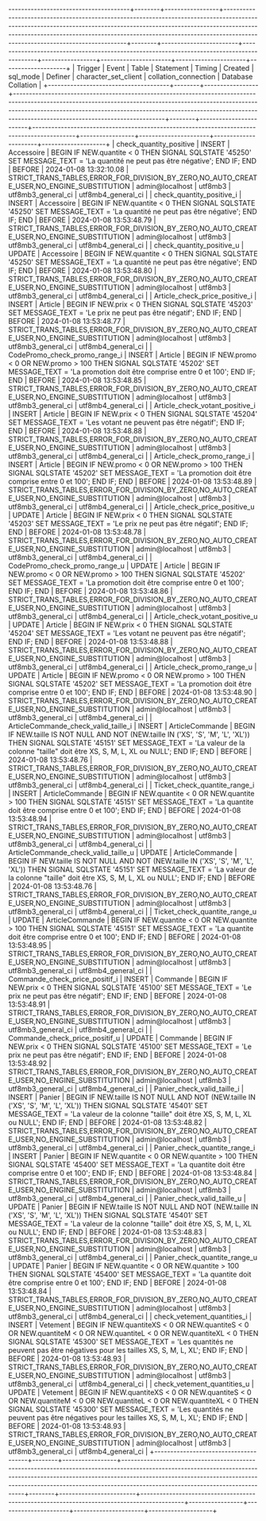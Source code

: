 --------------------------------------+--------+-----------------+-----------------------------------------------------------------------------------------------------------------------------------------------------------------------------------------------------------------------------------------------------------------------------------------+--------+------------------------+-------------------------------------------------------------------------------------------+-----------------+----------------------+----------------------+--------------------+
| Trigger                              | Event  | Table           | Statement                                                                                                                                                                                                                                                                               | Timing | Created                | sql_mode                                                                                  | Definer         | character_set_client | collation_connection | Database Collation |
+--------------------------------------+--------+-----------------+-----------------------------------------------------------------------------------------------------------------------------------------------------------------------------------------------------------------------------------------------------------------------------------------+--------+------------------------+-------------------------------------------------------------------------------------------+-----------------+----------------------+----------------------+--------------------+
| check_quantity_positive              | INSERT | Accessoire      | BEGIN
    IF NEW.quantite < 0 THEN
        SIGNAL SQLSTATE '45250'
        SET MESSAGE_TEXT = 'La quantité ne peut pas être négative';
    END IF;
END                                                                                                                                  | BEFORE | 2024-01-08 13:32:10.08 | STRICT_TRANS_TABLES,ERROR_FOR_DIVISION_BY_ZERO,NO_AUTO_CREATE_USER,NO_ENGINE_SUBSTITUTION | admin@localhost | utf8mb3              | utf8mb3_general_ci   | utf8mb4_general_ci |
| check_quantity_positive_i            | INSERT | Accessoire      | BEGIN
    IF NEW.quantite < 0 THEN
        SIGNAL SQLSTATE '45250'
        SET MESSAGE_TEXT = 'La quantité ne peut pas être négative';
    END IF;
END                                                                                                                                  | BEFORE | 2024-01-08 13:53:48.79 | STRICT_TRANS_TABLES,ERROR_FOR_DIVISION_BY_ZERO,NO_AUTO_CREATE_USER,NO_ENGINE_SUBSTITUTION | admin@localhost | utf8mb3              | utf8mb3_general_ci   | utf8mb4_general_ci |
| check_quantity_positive_u            | UPDATE | Accessoire      | BEGIN
    IF NEW.quantite < 0 THEN
        SIGNAL SQLSTATE '45250'
        SET MESSAGE_TEXT = 'La quantité ne peut pas être négative';
    END IF;
END                                                                                                                                  | BEFORE | 2024-01-08 13:53:48.80 | STRICT_TRANS_TABLES,ERROR_FOR_DIVISION_BY_ZERO,NO_AUTO_CREATE_USER,NO_ENGINE_SUBSTITUTION | admin@localhost | utf8mb3              | utf8mb3_general_ci   | utf8mb4_general_ci |
| Article_check_price_positive_i       | INSERT | Article         | BEGIN
    IF NEW.prix < 0 THEN
        SIGNAL SQLSTATE '45203'
        SET MESSAGE_TEXT = 'Le prix ne peut pas être négatif';
    END IF;
END                                                                                                                                           | BEFORE | 2024-01-08 13:53:48.77 | STRICT_TRANS_TABLES,ERROR_FOR_DIVISION_BY_ZERO,NO_AUTO_CREATE_USER,NO_ENGINE_SUBSTITUTION | admin@localhost | utf8mb3              | utf8mb3_general_ci   | utf8mb4_general_ci |
| CodePromo_check_promo_range_i        | INSERT | Article         | BEGIN
    IF NEW.promo < 0 OR NEW.promo > 100 THEN
        SIGNAL SQLSTATE '45202' SET MESSAGE_TEXT = 'La promotion doit être comprise entre 0 et 100';
    END IF;
END                                                                                                                 | BEFORE | 2024-01-08 13:53:48.85 | STRICT_TRANS_TABLES,ERROR_FOR_DIVISION_BY_ZERO,NO_AUTO_CREATE_USER,NO_ENGINE_SUBSTITUTION | admin@localhost | utf8mb3              | utf8mb3_general_ci   | utf8mb4_general_ci |
| Article_check_votant_positive_i      | INSERT | Article         | BEGIN
    IF NEW.prix < 0 THEN
        SIGNAL SQLSTATE '45204'
        SET MESSAGE_TEXT = 'Les votant ne peuvent pas être négatif';
    END IF;
END                                                                                                                                     | BEFORE | 2024-01-08 13:53:48.88 | STRICT_TRANS_TABLES,ERROR_FOR_DIVISION_BY_ZERO,NO_AUTO_CREATE_USER,NO_ENGINE_SUBSTITUTION | admin@localhost | utf8mb3              | utf8mb3_general_ci   | utf8mb4_general_ci |
| Article_check_promo_range_i          | INSERT | Article         | BEGIN
    IF NEW.promo < 0 OR NEW.promo > 100 THEN
        SIGNAL SQLSTATE '45202' SET MESSAGE_TEXT = 'La promotion doit être comprise entre 0 et 100';
    END IF;
END                                                                                                                 | BEFORE | 2024-01-08 13:53:48.89 | STRICT_TRANS_TABLES,ERROR_FOR_DIVISION_BY_ZERO,NO_AUTO_CREATE_USER,NO_ENGINE_SUBSTITUTION | admin@localhost | utf8mb3              | utf8mb3_general_ci   | utf8mb4_general_ci |
| Article_check_price_positive_u       | UPDATE | Article         | BEGIN
    IF NEW.prix < 0 THEN
        SIGNAL SQLSTATE '45203'
        SET MESSAGE_TEXT = 'Le prix ne peut pas être négatif';
    END IF;
END                                                                                                                                           | BEFORE | 2024-01-08 13:53:48.78 | STRICT_TRANS_TABLES,ERROR_FOR_DIVISION_BY_ZERO,NO_AUTO_CREATE_USER,NO_ENGINE_SUBSTITUTION | admin@localhost | utf8mb3              | utf8mb3_general_ci   | utf8mb4_general_ci |
| CodePromo_check_promo_range_u        | UPDATE | Article         | BEGIN
    IF NEW.promo < 0 OR NEW.promo > 100 THEN
        SIGNAL SQLSTATE '45202' SET MESSAGE_TEXT = 'La promotion doit être comprise entre 0 et 100';
    END IF;
END                                                                                                                 | BEFORE | 2024-01-08 13:53:48.86 | STRICT_TRANS_TABLES,ERROR_FOR_DIVISION_BY_ZERO,NO_AUTO_CREATE_USER,NO_ENGINE_SUBSTITUTION | admin@localhost | utf8mb3              | utf8mb3_general_ci   | utf8mb4_general_ci |
| Article_check_votant_positive_u      | UPDATE | Article         | BEGIN
    IF NEW.prix < 0 THEN
        SIGNAL SQLSTATE '45204'
        SET MESSAGE_TEXT = 'Les votant ne peuvent pas être négatif';
    END IF;
END                                                                                                                                     | BEFORE | 2024-01-08 13:53:48.88 | STRICT_TRANS_TABLES,ERROR_FOR_DIVISION_BY_ZERO,NO_AUTO_CREATE_USER,NO_ENGINE_SUBSTITUTION | admin@localhost | utf8mb3              | utf8mb3_general_ci   | utf8mb4_general_ci |
| Article_check_promo_range_u          | UPDATE | Article         | BEGIN
    IF NEW.promo < 0 OR NEW.promo > 100 THEN
        SIGNAL SQLSTATE '45202' SET MESSAGE_TEXT = 'La promotion doit être comprise entre 0 et 100';
    END IF;
END                                                                                                                 | BEFORE | 2024-01-08 13:53:48.90 | STRICT_TRANS_TABLES,ERROR_FOR_DIVISION_BY_ZERO,NO_AUTO_CREATE_USER,NO_ENGINE_SUBSTITUTION | admin@localhost | utf8mb3              | utf8mb3_general_ci   | utf8mb4_general_ci |
| ArticleCommande_check_valid_taille_i | INSERT | ArticleCommande | BEGIN
    IF NEW.taille IS NOT NULL AND NOT (NEW.taille IN ('XS', 'S', 'M', 'L', 'XL')) THEN
        SIGNAL SQLSTATE '45151'
        SET MESSAGE_TEXT = 'La valeur de la colonne "taille" doit être XS, S, M, L, XL ou NULL';
    END IF;
END                                           | BEFORE | 2024-01-08 13:53:48.76 | STRICT_TRANS_TABLES,ERROR_FOR_DIVISION_BY_ZERO,NO_AUTO_CREATE_USER,NO_ENGINE_SUBSTITUTION | admin@localhost | utf8mb3              | utf8mb3_general_ci   | utf8mb4_general_ci |
| Ticket_check_quantite_range_i        | INSERT | ArticleCommande | BEGIN
    IF NEW.quantite < 0 OR NEW.quantite > 100 THEN
        SIGNAL SQLSTATE '45151' SET MESSAGE_TEXT = 'La quantite doit être comprise entre 0 et 100';
    END IF;
END                                                                                                            | BEFORE | 2024-01-08 13:53:48.94 | STRICT_TRANS_TABLES,ERROR_FOR_DIVISION_BY_ZERO,NO_AUTO_CREATE_USER,NO_ENGINE_SUBSTITUTION | admin@localhost | utf8mb3              | utf8mb3_general_ci   | utf8mb4_general_ci |
| ArticleCommande_check_valid_taille_u | UPDATE | ArticleCommande | BEGIN
    IF NEW.taille IS NOT NULL AND NOT (NEW.taille IN ('XS', 'S', 'M', 'L', 'XL')) THEN
        SIGNAL SQLSTATE '45151'
        SET MESSAGE_TEXT = 'La valeur de la colonne "taille" doit être XS, S, M, L, XL ou NULL';
    END IF;
END                                           | BEFORE | 2024-01-08 13:53:48.76 | STRICT_TRANS_TABLES,ERROR_FOR_DIVISION_BY_ZERO,NO_AUTO_CREATE_USER,NO_ENGINE_SUBSTITUTION | admin@localhost | utf8mb3              | utf8mb3_general_ci   | utf8mb4_general_ci |
| Ticket_check_quantite_range_u        | UPDATE | ArticleCommande | BEGIN
    IF NEW.quantite < 0 OR NEW.quantite > 100 THEN
        SIGNAL SQLSTATE '45151' SET MESSAGE_TEXT = 'La quantite doit être comprise entre 0 et 100';
    END IF;
END                                                                                                            | BEFORE | 2024-01-08 13:53:48.95 | STRICT_TRANS_TABLES,ERROR_FOR_DIVISION_BY_ZERO,NO_AUTO_CREATE_USER,NO_ENGINE_SUBSTITUTION | admin@localhost | utf8mb3              | utf8mb3_general_ci   | utf8mb4_general_ci |
| Commande_check_price_positif_i       | INSERT | Commande        | BEGIN
    IF NEW.prix < 0 THEN
        SIGNAL SQLSTATE '45100'
        SET MESSAGE_TEXT = 'Le prix ne peut pas être négatif';
    END IF;
END                                                                                                                                           | BEFORE | 2024-01-08 13:53:48.91 | STRICT_TRANS_TABLES,ERROR_FOR_DIVISION_BY_ZERO,NO_AUTO_CREATE_USER,NO_ENGINE_SUBSTITUTION | admin@localhost | utf8mb3              | utf8mb3_general_ci   | utf8mb4_general_ci |
| Commande_check_price_positif_u       | UPDATE | Commande        | BEGIN
    IF NEW.prix < 0 THEN
        SIGNAL SQLSTATE '45100'
        SET MESSAGE_TEXT = 'Le prix ne peut pas être négatif';
    END IF;
END                                                                                                                                           | BEFORE | 2024-01-08 13:53:48.92 | STRICT_TRANS_TABLES,ERROR_FOR_DIVISION_BY_ZERO,NO_AUTO_CREATE_USER,NO_ENGINE_SUBSTITUTION | admin@localhost | utf8mb3              | utf8mb3_general_ci   | utf8mb4_general_ci |
| Panier_check_valid_taille_i          | INSERT | Panier          | BEGIN
    IF NEW.taille IS NOT NULL AND NOT (NEW.taille IN ('XS', 'S', 'M', 'L', 'XL')) THEN
        SIGNAL SQLSTATE '45401'
        SET MESSAGE_TEXT = 'La valeur de la colonne "taille" doit être XS, S, M, L, XL ou NULL';
    END IF;
END                                           | BEFORE | 2024-01-08 13:53:48.82 | STRICT_TRANS_TABLES,ERROR_FOR_DIVISION_BY_ZERO,NO_AUTO_CREATE_USER,NO_ENGINE_SUBSTITUTION | admin@localhost | utf8mb3              | utf8mb3_general_ci   | utf8mb4_general_ci |
| Panier_check_quantite_range_i        | INSERT | Panier          | BEGIN
    IF NEW.quantite < 0 OR NEW.quantite > 100 THEN
        SIGNAL SQLSTATE '45400' SET MESSAGE_TEXT = 'La quantite doit être comprise entre 0 et 100';
    END IF;
END                                                                                                            | BEFORE | 2024-01-08 13:53:48.84 | STRICT_TRANS_TABLES,ERROR_FOR_DIVISION_BY_ZERO,NO_AUTO_CREATE_USER,NO_ENGINE_SUBSTITUTION | admin@localhost | utf8mb3              | utf8mb3_general_ci   | utf8mb4_general_ci |
| Panier_check_valid_taille_u          | UPDATE | Panier          | BEGIN
    IF NEW.taille IS NOT NULL AND NOT (NEW.taille IN ('XS', 'S', 'M', 'L', 'XL')) THEN
        SIGNAL SQLSTATE '45401'
        SET MESSAGE_TEXT = 'La valeur de la colonne "taille" doit être XS, S, M, L, XL ou NULL';
    END IF;
END                                           | BEFORE | 2024-01-08 13:53:48.83 | STRICT_TRANS_TABLES,ERROR_FOR_DIVISION_BY_ZERO,NO_AUTO_CREATE_USER,NO_ENGINE_SUBSTITUTION | admin@localhost | utf8mb3              | utf8mb3_general_ci   | utf8mb4_general_ci |
| Panier_check_quantite_range_u        | UPDATE | Panier          | BEGIN
    IF NEW.quantite < 0 OR NEW.quantite > 100 THEN
        SIGNAL SQLSTATE '45400' SET MESSAGE_TEXT = 'La quantite doit être comprise entre 0 et 100';
    END IF;
END                                                                                                            | BEFORE | 2024-01-08 13:53:48.84 | STRICT_TRANS_TABLES,ERROR_FOR_DIVISION_BY_ZERO,NO_AUTO_CREATE_USER,NO_ENGINE_SUBSTITUTION | admin@localhost | utf8mb3              | utf8mb3_general_ci   | utf8mb4_general_ci |
| check_vetement_quantities_i          | INSERT | Vetement        | BEGIN
    IF NEW.quantiteXS < 0 OR NEW.quantiteS < 0 OR NEW.quantiteM < 0 OR NEW.quantiteL < 0 OR NEW.quantiteXL < 0 THEN
        SIGNAL SQLSTATE '45300'
        SET MESSAGE_TEXT = 'Les quantités ne peuvent pas être négatives pour les tailles XS, S, M, L, XL';
    END IF;
END    | BEFORE | 2024-01-08 13:53:48.93 | STRICT_TRANS_TABLES,ERROR_FOR_DIVISION_BY_ZERO,NO_AUTO_CREATE_USER,NO_ENGINE_SUBSTITUTION | admin@localhost | utf8mb3              | utf8mb3_general_ci   | utf8mb4_general_ci |
| check_vetement_quantities_u          | UPDATE | Vetement        | BEGIN
    IF NEW.quantiteXS < 0 OR NEW.quantiteS < 0 OR NEW.quantiteM < 0 OR NEW.quantiteL < 0 OR NEW.quantiteXL < 0 THEN
        SIGNAL SQLSTATE '45300'
        SET MESSAGE_TEXT = 'Les quantités ne peuvent pas être négatives pour les tailles XS, S, M, L, XL';
    END IF;
END    | BEFORE | 2024-01-08 13:53:48.93 | STRICT_TRANS_TABLES,ERROR_FOR_DIVISION_BY_ZERO,NO_AUTO_CREATE_USER,NO_ENGINE_SUBSTITUTION | admin@localhost | utf8mb3              | utf8mb3_general_ci   | utf8mb4_general_ci |
+--------------------------------------+--------+-----------------+-----------------------------------------------------------------------------------------------------------------------------------------------------------------------------------------------------------------------------------------------------------------------------------------+--------+------------------------+-------------------------------------------------------------------------------------------+-----------------+----------------------+----------------------+--------------------+
